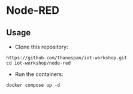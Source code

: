 # Node-RED

## Usage
- Clone this repository:
```
https://github.com/thanospan/iot-workshop.git
cd iot-workshop/node-red
```

- Run the containers:
```
docker compose up -d
```

